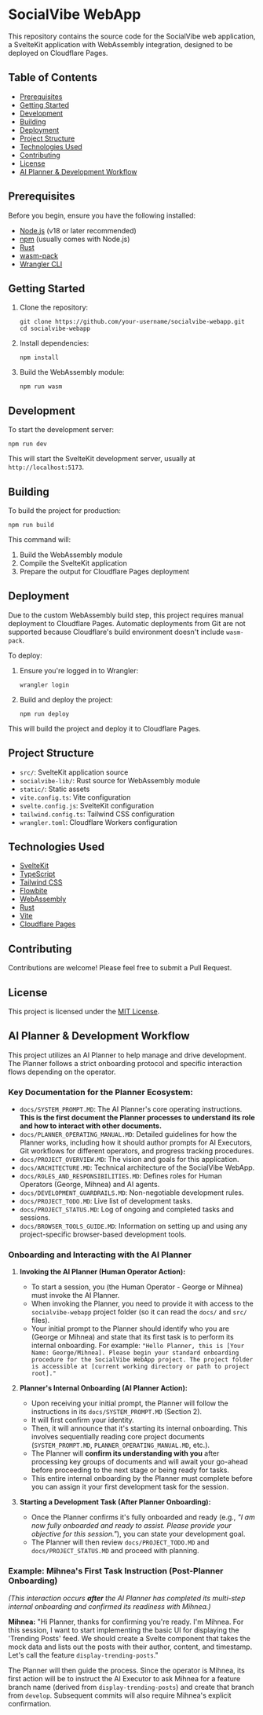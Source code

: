 # SocialVibe WebApp

This repository contains the source code for the SocialVibe web application, a SvelteKit application with WebAssembly integration, designed to be deployed on Cloudflare Pages.

## Table of Contents

- [Prerequisites](#prerequisites)
- [Getting Started](#getting-started)
- [Development](#development)
- [Building](#building)
- [Deployment](#deployment)
- [Project Structure](#project-structure)
- [Technologies Used](#technologies-used)
- [Contributing](#contributing)
- [License](#license)
- [AI Planner & Development Workflow](#ai-planner-and-development-workflow)

## Prerequisites

Before you begin, ensure you have the following installed:

- [Node.js](https://nodejs.org/) (v18 or later recommended)
- [npm](https://www.npmjs.com/) (usually comes with Node.js)
- [Rust](https://www.rust-lang.org/tools/install)
- [wasm-pack](https://rustwasm.github.io/wasm-pack/installer/)
- [Wrangler CLI](https://developers.cloudflare.com/workers/wrangler/install-and-update/)

## Getting Started

1. Clone the repository:
   ```
   git clone https://github.com/your-username/socialvibe-webapp.git
   cd socialvibe-webapp
   ```

2. Install dependencies:
   ```
   npm install
   ```

3. Build the WebAssembly module:
   ```
   npm run wasm
   ```

## Development

To start the development server:

```
npm run dev
```

This will start the SvelteKit development server, usually at `http://localhost:5173`.

## Building

To build the project for production:

```
npm run build
```

This command will:
1. Build the WebAssembly module
2. Compile the SvelteKit application
3. Prepare the output for Cloudflare Pages deployment

## Deployment

Due to the custom WebAssembly build step, this project requires manual deployment to Cloudflare Pages. Automatic deployments from Git are not supported because Cloudflare's build environment doesn't include `wasm-pack`.

To deploy:

1. Ensure you're logged in to Wrangler:
   ```
   wrangler login
   ```

2. Build and deploy the project:
   ```
   npm run deploy
   ```

This will build the project and deploy it to Cloudflare Pages.

## Project Structure

- `src/`: SvelteKit application source
- `socialvibe-lib/`: Rust source for WebAssembly module
- `static/`: Static assets
- `vite.config.ts`: Vite configuration
- `svelte.config.js`: SvelteKit configuration
- `tailwind.config.ts`: Tailwind CSS configuration
- `wrangler.toml`: Cloudflare Workers configuration

## Technologies Used

- [SvelteKit](https://kit.svelte.dev/)
- [TypeScript](https://www.typescriptlang.org/)
- [Tailwind CSS](https://tailwindcss.com/)
- [Flowbite](https://flowbite.com/)
- [WebAssembly](https://webassembly.org/)
- [Rust](https://www.rust-lang.org/)
- [Vite](https://vitejs.dev/)
- [Cloudflare Pages](https://pages.cloudflare.com/)

## Contributing

Contributions are welcome! Please feel free to submit a Pull Request.

## License

This project is licensed under the [MIT License](LICENSE).

## AI Planner & Development Workflow

This project utilizes an AI Planner to help manage and drive development. The Planner follows a strict onboarding protocol and specific interaction flows depending on the operator.

### Key Documentation for the Planner Ecosystem:
* `docs/SYSTEM_PROMPT.MD`: The AI Planner's core operating instructions. **This is the first document the Planner processes to understand its role and how to interact with other documents.**
* `docs/PLANNER_OPERATING_MANUAL.MD`: Detailed guidelines for how the Planner works, including how it should author prompts for AI Executors, Git workflows for different operators, and progress tracking procedures.
* `docs/PROJECT_OVERVIEW.MD`: The vision and goals for this application.
* `docs/ARCHITECTURE.MD`: Technical architecture of the SocialVibe WebApp.
* `docs/ROLES_AND_RESPONSIBILITIES.MD`: Defines roles for Human Operators (George, Mihnea) and AI agents.
* `docs/DEVELOPMENT_GUARDRAILS.MD`: Non-negotiable development rules.
* `docs/PROJECT_TODO.MD`: Live list of development tasks.
* `docs/PROJECT_STATUS.MD`: Log of ongoing and completed tasks and sessions.
* `docs/BROWSER_TOOLS_GUIDE.MD`: Information on setting up and using any project-specific browser-based development tools.

### Onboarding and Interacting with the AI Planner

1.  **Invoking the AI Planner (Human Operator Action):**
    * To start a session, you (the Human Operator - George or Mihnea) must invoke the AI Planner.
    * When invoking the Planner, you need to provide it with access to the `socialvibe-webapp` project folder (so it can read the `docs/` and `src/` files).
    * Your initial prompt to the Planner should identify who you are (George or Mihnea) and state that its first task is to perform its internal onboarding. For example:
      `"Hello Planner, this is [Your Name: George/Mihnea]. Please begin your standard onboarding procedure for the SocialVibe WebApp project. The project folder is accessible at [current working directory or path to project root]."`

2.  **Planner's Internal Onboarding (AI Planner Action):**
    * Upon receiving your initial prompt, the Planner will follow the instructions in its `docs/SYSTEM_PROMPT.MD` (Section 2).
    * It will first confirm your identity.
    * Then, it will announce that it's starting its internal onboarding. This involves sequentially reading core project documents (`SYSTEM_PROMPT.MD`, `PLANNER_OPERATING_MANUAL.MD`, etc.).
    * The Planner will **confirm its understanding with you** after processing key groups of documents and will await your go-ahead before proceeding to the next stage or being ready for tasks.
    * This entire internal onboarding by the Planner must complete before you can assign it your first development task for the session.

3.  **Starting a Development Task (After Planner Onboarding):**
    * Once the Planner confirms it's fully onboarded and ready (e.g., *"I am now fully onboarded and ready to assist. Please provide your objective for this session."*), you can state your development goal.
    * The Planner will then review `docs/PROJECT_TODO.MD` and `docs/PROJECT_STATUS.MD` and proceed with planning.

### Example: Mihnea's First Task Instruction (Post-Planner Onboarding)

*(This interaction occurs **after** the AI Planner has completed its multi-step internal onboarding and confirmed its readiness with Mihnea.)*

**Mihnea:** "Hi Planner, thanks for confirming you're ready. I'm Mihnea. For this session, I want to start implementing the basic UI for displaying the 'Trending Posts' feed. We should create a Svelte component that takes the mock data and lists out the posts with their author, content, and timestamp. Let's call the feature `display-trending-posts`."

The Planner will then guide the process. Since the operator is Mihnea, its first action will be to instruct the AI Executor to ask Mihnea for a feature branch name (derived from `display-trending-posts`) and create that branch from `develop`. Subsequent commits will also require Mihnea's explicit confirmation.
